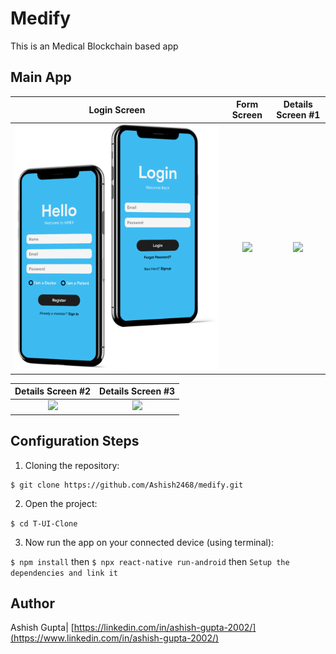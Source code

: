 # Medify

This is an Medical Blockchain based app

## Main App

|                          Login Screen                        |                          Form Screen                          |                         Details Screen #1                         |
| :-----------------------------------------------------------: | :-----------------------------------------------------------: | :-----------------------------------------------------------: |
![](/Snips/Login.png)| ![](/snapshots/NuTomAppForm.jpg)| ![](/snapshots/Details1.jpg)| 


|                          Details Screen #2                          |                          Details Screen #3                         
| :-----------------------------------------------------------: | :-----------------------------------------------------------: |
|  ![](/snapshots/Details2.jpg)| ![](/snapshots/Details3.jpg)| 


## Configuration Steps
1. Cloning the repository:

```
$ git clone https://github.com/Ashish2468/medify.git
```

2. Open the project:

`$ cd T-UI-Clone`

3. Now run the app on your connected device (using terminal):

`$ npm install` then
`$ npx react-native run-android` then
`Setup the dependencies and link it`


## Author

Ashish Gupta| [https://linkedin.com/in/ashish-gupta-2002/](https://www.linkedin.com/in/ashish-gupta-2002/)



